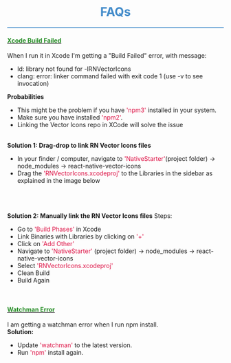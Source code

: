 # <center><span style="color:#428bca"> FAQs </span></center>
<hr style="background:#428bca; border:0; height:2px" />

<div class="tab-pane active in fade" id="faq-cat-1">
    <div class="panel-group" id="accordion-cat-1">
        <div class="panel panel-default panel-faq">
            <div class="panel-heading">
                <a data-toggle="collapse" data-parent="#accordion-cat-1" href="#faq-1">
                    <h4 class="panel-title">
                        <span style="color:ForestGreen"> Xcode Build Failed </span>
                        <span class="pull-right"><i class="fa fa-arrows-v"></i></span>
                    </h4>
                </a>
            </div>
            <div id="faq-1" class="panel-collapse collapse">
                <div class="panel-body">
					When I run it in Xcode I'm getting a "Build Failed" error, with message:
					<ul>
						<li>
							ld: library not found for -lRNVectorIcons
						</li>
						<li>
							clang: error: linker command failed with exit code 1 (use -v to see invocation)
						</li>
					</ul>
				</div>
				<div class="panel-footer">
					<b> Probabilities </b>
					<ul>
						<li> This might be the problem if you have <span style="color:#d14">'npm3'</span> installed in your system. </li>
						<li> Make sure you have installed <span style="color:#d14">'npm2'</span>. </li>
						<li> Linking the Vector Icons repo in XCode will solve the issue </li>
					</ul> <br />
					<b> Solution 1: Drag-drop to link RN Vector Icons files</b>
					<ul>
						<li> In your finder / computer, navigate to <span style="color:#d14">'NativeStarter'</span>(project folder) -> node_modules -> react-native-vector-icons </li>
						<li> Drag the <span style="color:#d14">'RNVectorIcons.xcodeproj'</span> to the Libraries in the sidebar as explained in the image below </li>
					</ul> <br />
					<br /><br /><b> Solution 2: Manually link the RN Vector Icons files</b>
					Steps:<br />
					<ul>
						<li> Go to <span style="color:#d14">'Build Phases'</span> in Xcode </li>
						<li> Link Binaries with Libraries by clicking on <span style="color:#d14">'+'</span> </li>
						<li> Click on <span style="color:#d14">'Add Other'</span> </li>
						<li> Navigate to <span style="color:#d14">'NativeStarter'</span> (project folder) -> node_modules -> react-native-vector-icons </li>
						<li> Select <span style="color:#d14">'RNVectorIcons.xcodeproj'</span> </li>
						<li> Clean Build </li>
						<li> Build Again </li>
					</ul> <br />
				</div>
            </div>
        </div>
        <div class="panel panel-default panel-faq">
            <div class="panel-heading">
                <a data-toggle="collapse" data-parent="#accordion-cat-1" href="#faq-2">
                    <h4 class="panel-title">
                        <span style="color:ForestGreen"> Watchman Error </span>
                        <span class="pull-right"><i class="fa fa-arrows-v"></i></span>
                    </h4>
                </a>
            </div>
            <div id="faq-2" class="panel-collapse collapse">
                <div class="panel-body">
					I am getting a watchman error when I run npm install.
				</div>
				<div class="panel-footer">
					<b>Solution:</b> 
					<ul>
						<li> Update <span style="color:#d14">'watchman'</span> to the latest version. </li>
						<li> Run <span style="color:#d14">'npm'</span> install again. </li>
					</ul>
				</div>
            </div>
        </div>
    </div>
</div>








